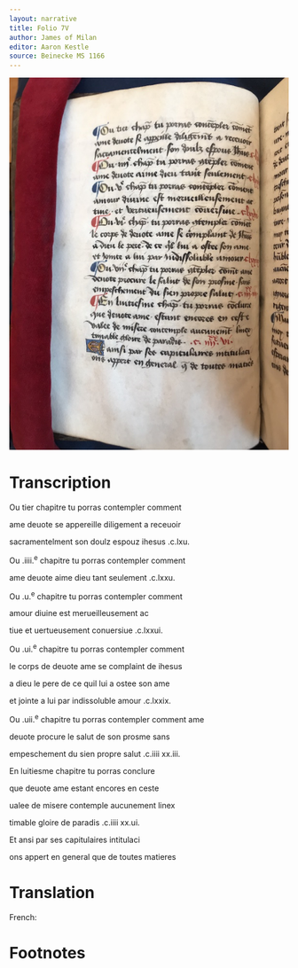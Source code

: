 ```yaml
---
layout: narrative
title: Folio 7V
author: James of Milan
editor: Aaron Kestle
source: Beinecke MS 1166
---
```


![Beinecke MS 1166 Folio 7V](https://raw.githubusercontent.com/oldfrenchtexts/L-aiguillon-d-amour-divine/master/assets/7V.jpg)
# Transcription

Ou tier chapitre tu porras contempler comment

ame deuote se appereille diligement a receuoir 

sacramentelment son doulz espouz ihesus .c.lxu.

Ou .iiii.<sup>e</sup> chapitre tu porras contempler comment

ame deuote aime dieu tant seulement .c.lxxu. 

Ou .u.<sup>e</sup> chapitre tu porras contempler comment

amour diuine est merueilleusement ac

tiue et uertueusement conuersiue .c.lxxui.

Ou .ui.<sup>e</sup> chapitre tu porras contempler comment

le corps de deuote ame se complaint de ihesus

a dieu le pere de ce quil lui a ostee son ame 

et jointe a lui par indissoluble amour .c.lxxix.

Ou .uii.<sup>e</sup> chapitre tu porras contempler comment ame 

deuote procure le salut de son prosme sans

empeschement du sien propre salut .c.iiii xx.iii.

En luitiesme chapitre tu porras conclure

que deuote ame estant encores en ceste

ualee de misere contemple aucunement linex

timable gloire de paradis .c.iiii xx.ui. 

Et ansi par ses capitulaires intitulaci 

ons appert en general que de toutes matieres

# Translation

French: 

# Footnotes

